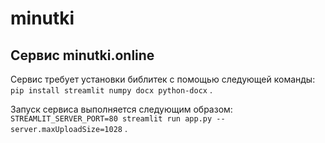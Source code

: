 # minutki

## Сервис minutki.online
Сервис требует установки библитек с помощью следующей команды: ```pip install streamlit numpy docx python-docx``` .  

Запуск сервиса выполняется следующим образом: ```STREAMLIT_SERVER_PORT=80 streamlit run app.py --server.maxUploadSize=1028``` .

